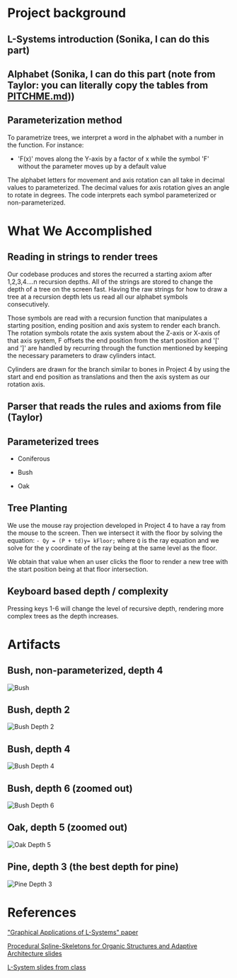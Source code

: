 # Project background

## L-Systems introduction (Sonika, I can do this part)


## Alphabet (Sonika, I can do this part (note from Taylor: you can literally copy the tables from [PITCHME.md](PITCHME.md)))


## Parameterization method

To parametrize trees, we interpret a word in the alphabet with a number in the function. For instance:

- 'F(x)' moves along the Y-axis by a factor of x while the symbol 'F' without the parameter moves up by a default value

The alphabet letters for movement and axis rotation can all take in decimal values to parameterized. The decimal values for axis rotation gives an angle to rotate in degrees. The code interprets each symbol parameterized or non-parameterized.

# What We Accomplished

## Reading in strings to render trees

Our codebase produces and stores the recurred a starting axiom after 1,2,3,4....n recursion depths. All of the strings are stored to change the depth of a tree on the screen fast. Having the raw strings for how to draw a tree at a recursion depth lets us read all our alphabet symbols consecutively.

Those symbols are read with a recursion function that manipulates a starting position, ending position and axis system to render each branch. The rotation symbols rotate the axis system about the Z-axis or X-axis of that axis system, F offsets the end position from the start position and '[' and ']' are handled by recurring through the function mentioned by keeping the necessary parameters to draw cylinders intact.

Cylinders are drawn for the branch similar to bones in Project 4 by using the start and end position as translations and then the axis system as our rotation axis.

## Parser that reads the rules and axioms from file (Taylor)

## Parameterized trees

* Coniferous

* Bush

* Oak

## Tree Planting

We use the mouse ray projection developed in Project 4 to have a ray from the mouse to the screen. Then we intersect it with the floor by solving the equation: `- Qy = (P + td)y= kFloor;` where `Q` is the ray equation and we solve for the y coordinate of the ray being at the same level as the floor.

We obtain that value when an user clicks the floor to render a new tree with the start position being at that floor intersection.

## Keyboard based depth / complexity

Pressing keys 1-6 will change the level of recursive depth, rendering more complex trees as the depth increases.

# Artifacts

## Bush, non-parameterized, depth 4

![Bush](screenshots/bush_nonparameterized.png)

## Bush, depth 2

![Bush Depth 2](screenshots/bush_2.png)

## Bush, depth 4

![Bush Depth 4](screenshots/bush_4.png)

## Bush, depth 6 (zoomed out)

![Bush Depth 6](screenshots/bush_6.png)

## Oak, depth 5 (zoomed out)

![Oak Depth 5](screenshots/oak.png)

## Pine, depth 3 (the best depth for pine)

![Pine Depth 3](screenshots/pine.png)

# References

["Graphical Applications of L-Systems" paper](http://algorithmicbotany.org/papers/graphical.gi86.pdf)

[Procedural Spline-Skeletons for Organic Structures and Adaptive Architecture slides](https://www.google.com/amp/slideplayer.com/amp/9955345/)

[L-System slides from class](https://www.cs.utexas.edu/~theshark/courses/cs354/lectures/cs354-22.pdf)